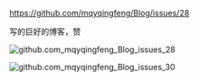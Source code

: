 











https://github.com/mqyqingfeng/Blog/issues/28



写的巨好的博客，赞



![github.com_mqyqingfeng_Blog_issues_28](C:\Users\17607\OneDrive\MD笔记\变秃了也变强了\2.类型判断\4.Object.prototype.toString_同上_图片备份\github.com_mqyqingfeng_Blog_issues_28.png)







![github.com_mqyqingfeng_Blog_issues_30](C:\Users\17607\OneDrive\MD笔记\变秃了也变强了\2.类型判断\4.Object.prototype.toString_同上_图片备份\github.com_mqyqingfeng_Blog_issues_30.png)